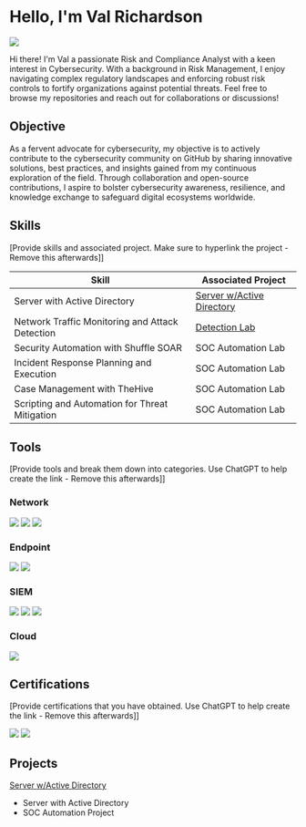 # Hello, I'm Val Richardson  
<a href="www.linkedin.com/in/val-richardson-51742429a"><img src="https://img.shields.io/badge/-LinkedIn-0072b1?&style=for-the-badge&logo=linkedin&logoColor=white" /></a>

Hi there! I'm Val a passionate Risk and Compliance Analyst with a keen interest in Cybersecurity. With a background in Risk Management, I enjoy navigating complex regulatory landscapes and enforcing robust risk controls to fortify organizations against potential threats. Feel free to browse my repositories and reach out for collaborations or discussions!

## Objective
As a fervent advocate for cybersecurity, my objective is to actively contribute to the cybersecurity community on GitHub by sharing innovative solutions, best practices, and insights gained from my continuous exploration of the field. Through collaboration and open-source contributions, I aspire to bolster cybersecurity awareness, resilience, and knowledge exchange to safeguard digital ecosystems worldwide.

## Skills
[Provide skills and associated project. Make sure to hyperlink the project - Remove this afterwards]]

| Skill                                         | Associated Project         |
|-----------------------------------------------|----------------------------|
| Server with Active Directory                  | <a href="https://github.com/vrichardson8815/Active-Directory-PowerShell-Users/tree/main">Server w/Active Directory</a>|
| Network Traffic Monitoring and Attack Detection | <a href="https://google.com">Detection Lab</a>|
| Security Automation with Shuffle SOAR         | SOC Automation Lab|
| Incident Response Planning and Execution      | SOC Automation Lab|
| Case Management with TheHive                  | SOC Automation Lab|
| Scripting and Automation for Threat Mitigation | SOC Automation Lab|

## Tools
[Provide tools and break them down into categories. Use ChatGPT to help create the link - Remove this afterwards]]

### Network
<div>
    <img src="https://img.shields.io/badge/-Wireshark-1679A7?&style=for-the-badge&logo=Wireshark&logoColor=white" />
    <img src="https://img.shields.io/badge/-Suricata-EF3B2D?&style=for-the-badge&logo=Suricata&logoColor=white" />
    <img src="https://img.shields.io/badge/-Zeek-777BB4?&style=for-the-badge&logo=Zeek&logoColor=white" />
</div>

### Endpoint
<div>
    <img src="https://img.shields.io/badge/-Microsoft_Defender_for_Endpoint-00A4EF?&style=for-the-badge&logo=Microsoft&logoColor=white" />
    <img src="https://img.shields.io/badge/-Velociraptor-4B275F?&style=for-the-badge&logo=Velociraptor&logoColor=white" />
</div>

### SIEM
<div>
    <img src="https://img.shields.io/badge/-Microsoft_Sentinel-0078D4?&style=for-the-badge&logo=Microsoft&logoColor=white" />
    <img src="https://img.shields.io/badge/-Splunk-000000?&style=for-the-badge&logo=Splunk&logoColor=white" />
    <img src="https://img.shields.io/badge/-Elastic-005571?&style=for-the-badge&logo=Elastic&logoColor=white" />
</div>

### Cloud
<div>
    <img src="https://img.shields.io/badge/-Amazon_AWS-232F3E?&style=for-the-badge&logo=Amazon-AWS&logoColor=white" />
    </div>

## Certifications
[Provide certifications that you have obtained. Use ChatGPT to help create the link - Remove this afterwards]]
<div>
<img src="https://img.shields.io/badge/-Security%2B-FF0000?&style=for-the-badge&logo=CompTIA&logoColor=white" />
<img src="https://img.shields.io/badge/-A%2B-4D4D4D?&style=for-the-badge&logo=CompTIA&logoColor=white" />
</div>

## Projects
<a href="https://github.com/vrichardson8815/Active-Directory-PowerShell-Users/tree/main">Server w/Active Directory</a>
- Server with Active Directory
- SOC Automation Project

